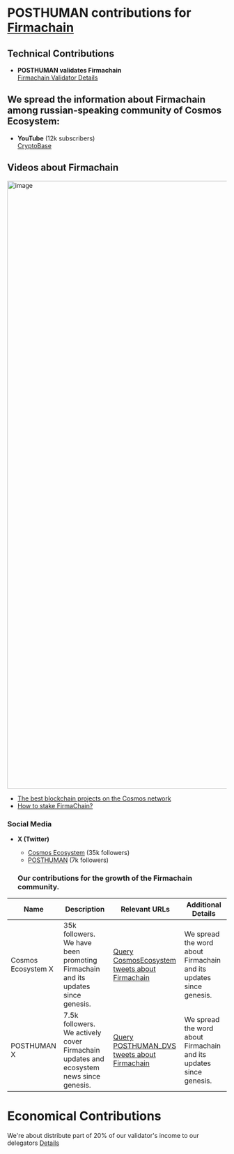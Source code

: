 # POSTHUMAN contributions for [Firmachain](https://firmachain.org/)

## Technical Contributions
- **POSTHUMAN validates Firmachain**  
  [Firmachain Validator Details](https://explorer.firmachain.dev/validators/firmavaloper143v9wpr870kt22gmtxgl7tc72twkd6z48h5yaj)
  
## We spread the information about Firmachain among russian-speaking community of Cosmos Ecosystem:
- **YouTube** (12k subscribers)  
  [CryptoBase](https://www.youtube.com/@CRYPTOBASED)

## Videos about Firmachain
<img width="2551" height="1392" alt="image" src="https://github.com/user-attachments/assets/c085871e-447d-4dbb-b248-d7c8d828b4fc" />

- [The best blockchain projects on the Cosmos network](https://www.youtube.com/watch?v=3YFKDHx-is4&t=140s)
- [How to stake FirmaChain?](https://www.youtube.com/watch?v=9r_3UfVWTlI)

### Social Media
- **X (Twitter)**  
  - [Cosmos Ecosystem](https://x.com/CosmosEcosystem) (35k followers)  
  - [POSTHUMAN](https://x.com/POSTHUMAN_DVS) (7k followers)

  ### Our contributions for the growth of the Firmachain community.

| Name               | Description                                              | Relevant URLs                                                                                      | Additional Details                                          |
|--------------------|-----------------------------------------------------------|---------------------------------------------------------------------------------------------------|--------------------------------------------------------------|
| Cosmos Ecosystem X | 35k followers. We have been promoting Firmachain and its updates since genesis. | [Query CosmosEcosystem tweets about Firmachain](https://x.com/search?q=from%3ACosmosEcosystem%20(Firmachain%20OR%20FCT)&src=typed_query&f=live) | We spread the word about Firmachain and its updates since genesis. |
| POSTHUMAN X        | 7.5k followers. We actively cover Firmachain updates and ecosystem news since genesis. | [Query POSTHUMAN_DVS tweets about Firmachain](https://x.com/search?q=from%3APOSTHUMAN_DVS%20(Firmachain%20OR%20FCT)&src=typed_query&f=live) | We spread the word about Firmachain and its updates since genesis. |

# Economical Contributions
 We're about distribute part of 20% of our validator's income to our delegators [Details](https://posthuman.digital/phmn)
